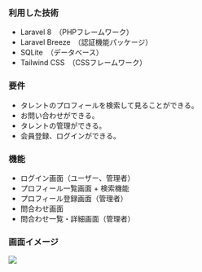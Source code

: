 ### 利用した技術

- Laravel 8　（PHPフレームワーク）
- Laravel Breeze　（認証機能パッケージ）
- SQLite　（データベース）
- Tailwind CSS　（CSSフレームワーク）

### 要件

- タレントのプロフィールを検索して見ることができる。
- お問い合わせができる。
- タレントの管理ができる。
- 会員登録、ログインができる。

### 機能

- ログイン画面（ユーザー、管理者）
- プロフィール一覧画面 + 検索機能
- プロフィール登録画面（管理者）
- 問合わせ画面
- 問合わせ一覧・詳細画面（管理者）

### 画面イメージ

![](https://user-images.githubusercontent.com/46856574/145344685-783427dd-79c4-489a-91ea-264125355b61.png)
